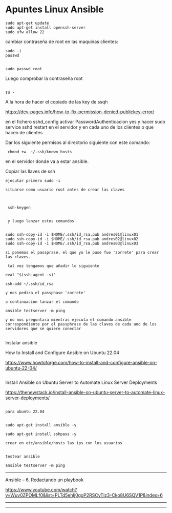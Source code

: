 # Apuntes Linux Ansible

~~~
sudo apt-get update
sudo apt-get install openssh-server
sudo ufw allow 22
~~~

cambiar contraseña de root en las maquinas clientes:




~~~
sudo -i
passwd


sudo passwd root

~~~

Luego comprobar la contraseña root

~~~

su -
~~~


A la hora de hacer el copiado de las key de ssqh

https://dev-pages.info/how-to-fix-permission-denied-publickey-error/

en el fichero sshd_config activar PasswordAuthenticacion yes y
hacer sudo service sshd restart en el servidor y en cada uno de los clientes o que hacen de clientes



Dar los siguiente permisos al directorio siguiente con este comando:

~~~
 chmod +w  ~/.ssh/known_hosts
~~~

en el servidor donde va a estar ansible.


Copiar las llaves de ssh

~~~
ejecutar primero sudo -i

situarse como usuario root antes de crear las claves



 ssh-keygen 


 y luego lanzar estos comandos


sudo ssh-copy-id -i $HOME/.ssh/id_rsa.pub andres01@linux01
sudo ssh-copy-id -i $HOME/.ssh/id_rsa.pub andres02@linux02
sudo ssh-copy-id -i $HOME/.ssh/id_rsa.pub andres03@linux03

si ponemos el passprase, el que yo le puse fue 'zorrete' para crear las claves.

 tal vez tengamos que añadir lo siguiente 

eval "$(ssh-agent -s)"

ssh-add ~/.ssh/id_rsa

y nos pedira el passphase 'zorrete'

a continuacion lanzar el comando 

ansible testserver -m ping

y no nos preguntara mientras ejecuta el comando ansible correspondiente por el passphrase de las claves de cada uno de los servidores que se quiere conectar


~~~


Instalar ansible

How to Install and Configure Ansible on Ubuntu 22.04

https://www.howtoforge.com/how-to-install-and-configure-ansible-on-ubuntu-22-04/



~~~

~~~

Install Ansible on Ubuntu Server to Automate Linux Server Deployments

https://thenewstack.io/install-ansible-on-ubuntu-server-to-automate-linux-server-deployments/





~~~

para ubuntu 22.04 


sudo apt-get install ansible -y

sudo apt-get install sshpass -y

crear en etc/ansible/hosts las ips con los usuarios


testear ansible

ansible testserver -m ping

~~~

___

Ansible – 6. Redactando un playbook

https://www.youtube.com/watch?v=Wuv0ZPOMLf0&list=PLTd5ehIj0goP2RSCvTiz3-Cko8U6SQV1P&index=6


___


___


